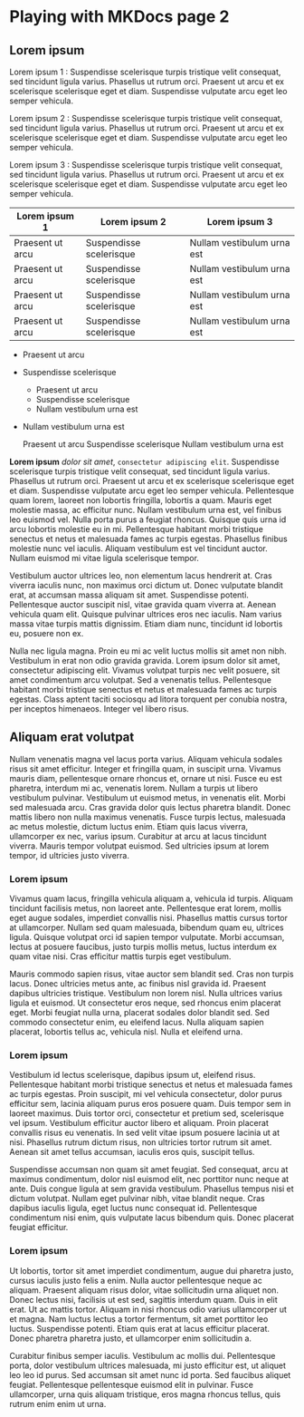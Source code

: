 # Playing with MKDocs page 2

## Lorem ipsum

Lorem ipsum 1
: Suspendisse scelerisque turpis tristique velit consequat, sed tincidunt ligula varius. Phasellus ut rutrum orci. Praesent ut arcu et ex scelerisque scelerisque eget et diam. Suspendisse vulputate arcu eget leo semper vehicula.

Lorem ipsum 2
: Suspendisse scelerisque turpis tristique velit consequat, sed tincidunt ligula varius. Phasellus ut rutrum orci. Praesent ut arcu et ex scelerisque scelerisque eget et diam. Suspendisse vulputate arcu eget leo semper vehicula.

Lorem ipsum 3
: Suspendisse scelerisque turpis tristique velit consequat, sed tincidunt ligula varius. Phasellus ut rutrum orci. Praesent ut arcu et ex scelerisque scelerisque eget et diam. Suspendisse vulputate arcu eget leo semper vehicula.


| Lorem ipsum 1    | Lorem ipsum 2           | Lorem ipsum 3              |
|------------------|-------------------------|----------------------------|
| Praesent ut arcu | Suspendisse scelerisque | Nullam vestibulum urna est |
| Praesent ut arcu | Suspendisse scelerisque | Nullam vestibulum urna est |
| Praesent ut arcu | Suspendisse scelerisque | Nullam vestibulum urna est |
| Praesent ut arcu | Suspendisse scelerisque | Nullam vestibulum urna est |

- Praesent ut arcu
- Suspendisse scelerisque
    - Praesent ut arcu
    - Suspendisse scelerisque
    - Nullam vestibulum urna est
- Nullam vestibulum urna est

    Praesent ut arcu
    Suspendisse scelerisque
    Nullam vestibulum urna est

**Lorem ipsum** *dolor sit amet*, `consectetur adipiscing elit`. Suspendisse scelerisque turpis tristique velit consequat, sed tincidunt ligula varius. Phasellus ut rutrum orci. Praesent ut arcu et ex scelerisque scelerisque eget et diam. Suspendisse vulputate arcu eget leo semper vehicula. Pellentesque quam lorem, laoreet non lobortis fringilla, lobortis a quam. Mauris eget molestie massa, ac efficitur nunc. Nullam vestibulum urna est, vel finibus leo euismod vel. Nulla porta purus a feugiat rhoncus. Quisque quis urna id arcu lobortis molestie eu in mi. Pellentesque habitant morbi tristique senectus et netus et malesuada fames ac turpis egestas. Phasellus finibus molestie nunc vel iaculis. Aliquam vestibulum est vel tincidunt auctor. Nullam euismod mi vitae ligula scelerisque tempor.

Vestibulum auctor ultrices leo, non elementum lacus hendrerit at. Cras viverra iaculis nunc, non maximus orci dictum ut. Donec vulputate blandit erat, at accumsan massa aliquam sit amet. Suspendisse potenti. Pellentesque auctor suscipit nisl, vitae gravida quam viverra at. Aenean vehicula quam elit. Quisque pulvinar ultrices eros nec iaculis. Nam varius massa vitae turpis mattis dignissim. Etiam diam nunc, tincidunt id lobortis eu, posuere non ex.

Nulla nec ligula magna. Proin eu mi ac velit luctus mollis sit amet non nibh. Vestibulum in erat non odio gravida gravida. Lorem ipsum dolor sit amet, consectetur adipiscing elit. Vivamus volutpat turpis nec velit posuere, sit amet condimentum arcu volutpat. Sed a venenatis tellus. Pellentesque habitant morbi tristique senectus et netus et malesuada fames ac turpis egestas. Class aptent taciti sociosqu ad litora torquent per conubia nostra, per inceptos himenaeos. Integer vel libero risus.

## Aliquam erat volutpat

Nullam venenatis magna vel lacus porta varius. Aliquam vehicula sodales risus sit amet efficitur. Integer et fringilla quam, in suscipit urna. Vivamus mauris diam, pellentesque ornare rhoncus et, ornare ut nisi. Fusce eu est pharetra, interdum mi ac, venenatis lorem. Nullam a turpis ut libero vestibulum pulvinar. Vestibulum ut euismod metus, in venenatis elit. Morbi sed malesuada arcu. Cras gravida dolor quis lectus pharetra blandit. Donec mattis libero non nulla maximus venenatis. Fusce turpis lectus, malesuada ac metus molestie, dictum luctus enim. Etiam quis lacus viverra, ullamcorper ex nec, varius ipsum. Curabitur at arcu at lacus tincidunt viverra. Mauris tempor volutpat euismod. Sed ultricies ipsum at lorem tempor, id ultricies justo viverra.

### Lorem ipsum

Vivamus quam lacus, fringilla vehicula aliquam a, vehicula id turpis. Aliquam tincidunt facilisis metus, non laoreet ante. Pellentesque erat lorem, mollis eget augue sodales, imperdiet convallis nisi. Phasellus mattis cursus tortor at ullamcorper. Nullam sed quam malesuada, bibendum quam eu, ultrices ligula. Quisque volutpat orci id sapien tempor vulputate. Morbi accumsan, lectus at posuere faucibus, justo turpis mollis metus, luctus interdum ex quam vitae nisi. Cras efficitur mattis turpis eget vestibulum.

Mauris commodo sapien risus, vitae auctor sem blandit sed. Cras non turpis lacus. Donec ultricies metus ante, ac finibus nisl gravida id. Praesent dapibus ultricies tristique. Vestibulum non lorem nisl. Nulla ultrices varius ligula et euismod. Ut consectetur eros neque, sed rhoncus enim placerat eget. Morbi feugiat nulla urna, placerat sodales dolor blandit sed. Sed commodo consectetur enim, eu eleifend lacus. Nulla aliquam sapien placerat, lobortis tellus ac, vehicula nisl. Nulla et eleifend urna.

### Lorem ipsum

Vestibulum id lectus scelerisque, dapibus ipsum ut, eleifend risus. Pellentesque habitant morbi tristique senectus et netus et malesuada fames ac turpis egestas. Proin suscipit, mi vel vehicula consectetur, dolor purus efficitur sem, lacinia aliquam purus eros posuere quam. Duis tempor sem in laoreet maximus. Duis tortor orci, consectetur et pretium sed, scelerisque vel ipsum. Vestibulum efficitur auctor libero et aliquam. Proin placerat convallis risus eu venenatis. In sed velit vitae ipsum posuere lacinia ut at nisi. Phasellus rutrum dictum risus, non ultricies tortor rutrum sit amet. Aenean sit amet tellus accumsan, iaculis eros quis, suscipit tellus.

Suspendisse accumsan non quam sit amet feugiat. Sed consequat, arcu at maximus condimentum, dolor nisl euismod elit, nec porttitor nunc neque at ante. Duis congue ligula at sem gravida vestibulum. Phasellus tempus nisi et dictum volutpat. Nullam eget pulvinar nibh, vitae blandit neque. Cras dapibus iaculis ligula, eget luctus nunc consequat id. Pellentesque condimentum nisi enim, quis vulputate lacus bibendum quis. Donec placerat feugiat efficitur.

### Lorem ipsum

Ut lobortis, tortor sit amet imperdiet condimentum, augue dui pharetra justo, cursus iaculis justo felis a enim. Nulla auctor pellentesque neque ac aliquam. Praesent aliquam risus dolor, vitae sollicitudin urna aliquet non. Donec lectus nisi, facilisis ut est sed, sagittis interdum quam. Duis in elit erat. Ut ac mattis tortor. Aliquam in nisi rhoncus odio varius ullamcorper ut et magna. Nam luctus lectus a tortor fermentum, sit amet porttitor leo luctus. Suspendisse potenti. Etiam quis erat at lacus efficitur placerat. Donec pharetra pharetra justo, et ullamcorper enim sollicitudin a.

Curabitur finibus semper iaculis. Vestibulum ac mollis dui. Pellentesque porta, dolor vestibulum ultrices malesuada, mi justo efficitur est, ut aliquet leo leo id purus. Sed accumsan sit amet nunc id porta. Sed faucibus aliquet feugiat. Pellentesque pellentesque euismod elit in pulvinar. Fusce ullamcorper, urna quis aliquam tristique, eros magna rhoncus tellus, quis rutrum enim enim ut urna. 